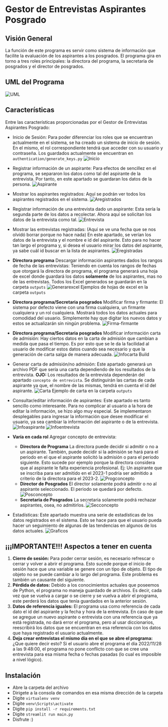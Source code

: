 Gestor de Entrevistas Aspirantes Posgrado
=======

Visión General
--------

La función de este programa es servir como sistema de información que facilite 
la evaluación de los aspirantes a los posgrados. El programa gira en torno a 
tres roles principales: la directora del programa, la secretaria de posgrados y 
el director de posgrados.

UML del Programa
--------
![UML](documentation/UML.png)

Características
--------

Entre las características proporcionadas por el Gestor de Entrevistas Aspirantes
Posgrado:

- Inicio de Sesión:
Para poder diferenciar los roles que se encuentran actualmente en el sistema, se ha creado un sistema de inicio de sesión. En el mismo, el rol correspondiente tendrá que acceder con su usuario y contraseña. Los guardados actualmente se encuentran en `authentication/generate_keys.py`
![Inicio](documentation/inicio_sesion.png)

- Registrar información de un aspirante:
Para efectos de sencillez en el programa, se separaron los datos como tal del aspirante de la entrevista. Por tanto, en este apartado se guardaran los datos de la persona.
![Aspirante](documentation/aspirante.png)

- Mostrar los aspirantes registrados:
Aquí se podrán ver todos los aspirantes registrados en el sistema.
![Aregistrados](documentation/aregistrados.png)

- Registrar información de una entrevista dado un aspirante:
Esta sería la segunda parte de los datos a recolectar. Ahora aquí se solicitan los datos de la entrevista como tal.
![Entrevista](documentation/entrevista.png)

- Mostrar las entrevistas registradas:
(Aquí se ve una fecha que se nos olvidó borrar porque no hace nada)
En este apartado, se verían los datos de la entrevista y el nombre e id del aspirante. Esto para no hacer tan largo el programa y, si desea el usuario mirar los datos del aspirante, ya sabe cuál id buscar en la lista de aspirantes.
![Eregistradas](documentation/eregistradas.png)

- **Directora programa** Descargar información aspirantes dados los rangos de fecha de las entrevistas:
Teniendo en cuenta los rangos de fechas que otorgará la directora de programa, el programa generará una hoja de excel donde guardará los datos **solamente** de los aspirantes, mas no de las entrevistas. Todos los Excel generados se guardarán en la carpeta `outputs`
![Generarexcel](documentation/generarexcel.png)
Ejemplos de hojas de excel en la carpeta `outputs`

- **Directora programa/Secretaria posgrados** Modificar firma y firmante:
El sistema por defecto viene con una firma cualquiera, un firmante cualquiera y un rol cualquiera. Mostrará todos los datos actuales para comodidad del usuario. Simplemente hay que digitar los nuevos datos y estos se actualizarán sin ningún problema.
![Firma-firmante](documentation/firma-firmante.png)

- **Directora programa/Secretaria posgrados** Modificar información carta de admisión:
Hay ciertos datos en la carta de admisión que cambian a medida que pasa el tiempo. Es por esto que se le da la facilidad al usuario de modificar estos datos cuando sea necesario y que la generación de carta salga de manera adecuada.
![Infocarta](documentation/infocarta.png)
Build

- Generar carta de admisión/no admisión:
Este apartado generará un archivo PDF que sería una carta dependiendo de los resultados de la entrevista. **OJO:** Los resultados de la entrevista dependerán del apartado `concepto de entrevista`. Se distinguirán las cartas de cada aspirante ya que, el nombre de las mismas, tendrá en cuenta el id del aspirante.
![Carta](documentation/carta.png)
Ejemplo de carta en la carpeta `outputs`

- Consultar/editar información de aspirantes:
Este apartado es tanto sencillo como interesante. Para no complicar al usuario a la hora de editar la información, se hizo algo muy especial. Se implementaron desplegables para ingresar la información que desee modificar el usuario, ya sea cambiar la información del aspirante o de la entrevista.
![Infoaspirante](documentation/infoaspirante.png)
![Infoentrevista](documentation/infoentrevista.png)

- **Varía en cada rol** Agregar concepto de entrevista:
    - **Directora de Programa**
    La directora puede decidir si admitir o no a un aspirante. También, puede decidir si la admisión se hará para el periodo en el que el aspirante solicitó la admisión o para el periodo siguiente. Esto sucede por ejemplo porque la directora considera que al aspirante le falta experiencia profesional. Ej: Un aspirante que se inscriba para ser admitido en el 2023-1 podría ser admitido a criterio de la directora para el 2023-2.
![Progconcepto](documentation/progconcepto.png)
    - **Director de Posgrados**
    El director solamente podrá admitir o no al aspirante seleccionado. El periodo se quedará por defecto.
![Posconcepto](documentation/posconcepto.png)
    - **Secretaria de Posgrados**
    La secretaria solamente podrá rechazar aspirantes, osea, no admitirlos.
![Secconcepto](documentation/secconcepto.png)

- Estadísticas:
Este apartado muestra una serie de estadísticas de los datos registrados en el sistema. Esto se hace para que el usuario pueda hacer un seguimiento de algunas de las tendencias en algunos de los datos actuales.
![Graficos](documentation/graficos.png)

**¡¡¡IMPORTANTE!!!** Aspectos a tener en cuenta
-------
1. **Cierre de sesión:** Para poder cerrar sesión, es necesario refrescar o cerrar y volver a abrir el programa. Esto sucede porque el inicio de sesión hace que una variable se genere con un tipo de objeto. El tipo de objeto no se puede cambiar a lo largo del programa. Este problema es también un causante del siguiente.
2. **Pérdida de datos:** Debido a los conocimientos actuales que poseemos de Python, el programa no maneja guardado de archivos. Es decir, cada vez que se vuelva a cargar o se cierre y se vuelva a abrir el programa, este perderá los datos que tenía guardados en la anterior sesión.
3. **Datos de referencia iguales:** El programa usa como referencia de cada dato el id del aspirante y la fecha y hora de la entrevista. En caso de que se agregue un nuevo aspirante o entrevista con una referencia que ya está registrada, no dará error el programa, pero al usar diccionarios, reescribirá los datos que se encuentran en esa referencia con los datos que haya registrado el usuario actualmente.
4. **Deja crear entrevistas el mismo día en el que se abre el programa:** ¿Que quiere decir esto? Si el usuario abre el programa el día 2022/11/28 a las 9:48:00, el programa no pone conflicto con que se cree una entrevista para esa misma fecha o fechas pasadas (lo cual es imposible a nivel lógico).


Instalación
-------

- Abre la carpeta del archivo
- Dirigete a la consola de comandos en esa misma dirección de la carpeta
- Digite `virtualenv venv`
- Digite `venv\Scripts\activate`
- Digite `pip install -r requirements.txt`
- Digite `streamlit run main.py`
- Disfrute :)